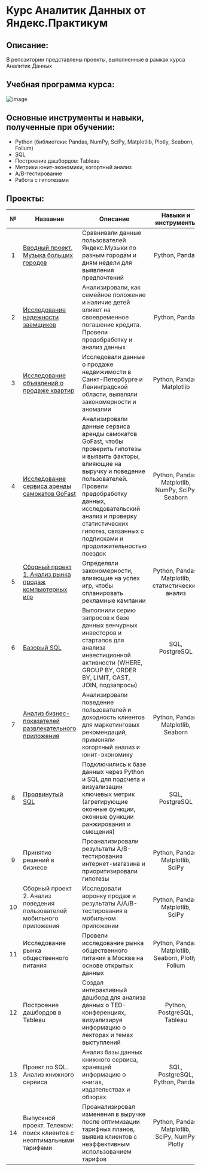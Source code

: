 # Курс Аналитик Данных от Яндекс.Практикум

## Описание:
В репозитории представлены проекты, выполненные в рамках курса Аналитик Данных

## Учебная программа курса:
![image](https://github.com/user-attachments/assets/a19a9b2f-8531-4109-a436-8692da2ecb71)

## Основные инструменты и навыки, полученные при обучении:
- Python (библиотеки: Pandas, NumPy, SciPy, Matplotlib, Plotly, Seaborn, Folium)
- SQL
- Построение дашбордов: Tableau
- Метрики юнит-экономики, когортный анализ
- А/В-тестирование
- Работа с гипотезами
  
## Проекты:

№ | Название | Описание | Навыки и инструменты |
| :---------------------------: | --------------------------- |--------------------------- | :---------------------------: |
| 1 | [Вводный проект. Музыка больших городов](https://github.com/Senya600/Yandex-Practicum-Data-Analyst/tree/main/%D0%9F%D1%80%D0%BE%D0%B5%D0%BA%D1%82%201.%20%D0%9C%D1%83%D0%B7%D1%8B%D0%BA%D0%B0%20%D0%B1%D0%BE%D0%BB%D1%8C%D1%88%D0%B8%D1%85%20%D0%B3%D0%BE%D1%80%D0%BE%D0%B4%D0%BE%D0%B2)| Сравнивали данные пользователей Яндекс.Музыки по разным городам и дням недели для выявления предпочтений | Python, Pandas |
| 2 | [Исследование надежности заемщиков](https://github.com/Senya600/Yandex-Practicum-Data-Analyst/tree/main/%D0%9F%D1%80%D0%BE%D0%B5%D0%BA%D1%82%202.%20%D0%98%D1%81%D1%81%D0%BB%D0%B5%D0%B4%D0%BE%D0%B2%D0%B0%D0%BD%D0%B8%D0%B5%20%D0%BD%D0%B0%D0%B4%D0%B5%D0%B6%D0%BD%D0%BE%D1%81%D1%82%D0%B8%20%D0%B7%D0%B0%D0%B5%D0%BC%D1%89%D0%B8%D0%BA%D0%BE%D0%B2) | Анализировали, как семейное положение и наличие детей влияет на своевременное погашение кредита. Провели предобработку и анализ данных | Python, Pandas |
| 3 | [Исследование объявлений о продаже квартир](https://github.com/Senya600/Yandex-Practicum-Data-Analyst/tree/main/%D0%9F%D1%80%D0%BE%D0%B5%D0%BA%D1%82%203.%20%20%D0%98%D1%81%D1%81%D0%BB%D0%B5%D0%B4%D0%BE%D0%B2%D0%B0%D0%BD%D0%B8%D0%B5%20%D0%BE%D0%B1%D1%8A%D1%8F%D0%B2%D0%BB%D0%B5%D0%BD%D0%B8%D0%B9%20%D0%BE%20%D0%BF%D1%80%D0%BE%D0%B4%D0%B0%D0%B6%D0%B5%20%D0%BA%D0%B2%D0%B0%D1%80%D1%82%D0%B8%D1%80) | Исследовали данные о продаже недвижимости в Санкт-Петербурге и Ленинградской области, выявляли закономерности и аномалии | Python, Pandas, Matplotlib |
| 4 | [Исследование сервиса аренды самокатов GoFast](https://github.com/Senya600/Yandex-Practicum-Data-Analyst/tree/main/%D0%9F%D1%80%D0%BE%D0%B5%D0%BA%D1%82%204.%20%D0%98%D1%81%D1%81%D0%BB%D0%B5%D0%B4%D0%BE%D0%B2%D0%B0%D0%BD%D0%B8%D0%B5%20%D1%81%D0%B5%D1%80%D0%B2%D0%B8%D1%81%D0%B0%20%D0%B0%D1%80%D0%B5%D0%BD%D0%B4%D1%8B%20%D1%81%D0%B0%D0%BC%D0%BE%D0%BA%D0%B0%D1%82%D0%BE%D0%B2%20GoFast) | Анализировали данные сервиса аренды самокатов GoFast, чтобы проверить гипотезы и выявить факторы, влияющие на выручку и поведение пользователей. Провели предобработку данных, исследовательский анализ и проверку статистических гипотез, связанных с подписками и продолжительностью поездок | Python, Pandas, Matplotlib, NumPy, SciPy, Seaborn |
| 5 | [Сборный проект 1. Анализ рынка продаж компьютерных игр](https://github.com/Senya600/Yandex-Practicum-Data-Analyst/tree/main/%D0%A1%D0%B1%D0%BE%D1%80%D0%BD%D1%8B%D0%B9%20%D0%BF%D1%80%D0%BE%D0%B5%D0%BA%D1%82%201.%20%D0%90%D0%BD%D0%B0%D0%BB%D0%B8%D0%B7%20%D1%80%D1%8B%D0%BD%D0%BA%D0%B0%20%D0%BF%D1%80%D0%BE%D0%B4%D0%B0%D0%B6%20%D0%BA%D0%BE%D0%BC%D0%BF%D1%8C%D1%8E%D1%82%D0%B5%D1%80%D0%BD%D1%8B%D1%85%20%D0%B8%D0%B3%D1%80) | Определяли закономерности, влияющие на успех игр, чтобы спланировать рекламные кампании | Python, Pandas, Matplotlib, статистический анализ |
| 6 | [Базовый SQL](https://github.com/Senya600/Yandex-Practicum-Data-Analyst/tree/main/%D0%9F%D1%80%D0%BE%D0%B5%D0%BA%D1%82%206.%20%D0%91%D0%B0%D0%B7%D0%BE%D0%B2%D1%8B%D0%B9%20SQL) | Выполнили серию запросов к базе данных венчурных инвесторов и стартапов для анализа инвестиционной активности (WHERE, GROUP BY, ORDER BY, LIMIT, CAST, JOIN, подзапросы) | SQL, PostgreSQL |
| 7 | [Анализ бизнес-показателей развлекательного приложения](https://github.com/Senya600/Yandex-Practicum-Data-Analyst/tree/main/%D0%9F%D1%80%D0%BE%D0%B5%D0%BA%D1%82%207.%20%D0%90%D0%BD%D0%B0%D0%BB%D0%B8%D0%B7%20%D0%B1%D0%B8%D0%B7%D0%BD%D0%B5%D1%81-%D0%BF%D0%BE%D0%BA%D0%B0%D0%B7%D0%B0%D1%82%D0%B5%D0%BB%D0%B5%D0%B9%20%D1%80%D0%B0%D0%B7%D0%B2%D0%BB%D0%B5%D0%BA%D0%B0%D1%82%D0%B5%D0%BB%D1%8C%D0%BD%D0%BE%D0%B3%D0%BE%20%D0%BF%D1%80%D0%B8%D0%BB%D0%BE%D0%B6%D0%B5%D0%BD%D0%B8%D1%8F) | Анализировали поведение пользователей и доходность клиентов для маркетинговых рекомендаций, применяли когортный анализ и юнит-экономику | Python, Pandas, Matplotlib, Seaborn |
| 8 | [Продвинутый SQL](https://github.com/Senya600/Yandex-Practicum-Data-Analyst/tree/main/%D0%9F%D1%80%D0%BE%D0%B5%D0%BA%D1%82%208.%20%D0%9F%D1%80%D0%BE%D0%B4%D0%B2%D0%B8%D0%BD%D1%83%D1%82%D1%8B%D0%B9%20SQL) | Подключились к базе данных через Python и SQL для подсчета и визуализации ключевых метрик (агрегирующие оконные функции, оконные функции ранжирования и смещения) | SQL, PostgreSQL |
| 9 | Принятие решений в бизнесе | Проанализировали результаты A/B-тестирования интернет-магазина и приоритизировали гипотезы | Python, Pandas, Matplotlib, SciPy |
| 10 | Сборный проект 2. Анализ поведения пользователей мобильного приложения | Исследовали воронку продаж и результаты A/A/B-тестирования в мобильном приложении | Python, Pandas, Matplotlib, SciPy |
| 11 | Исследование рынка общественного питания | Провели исследование рынка общественного питания в Москве на основе открытых данных | Python, Pandas, Matplotlib, Seaborn, Plotly, Folium |
| 12 | Построение дашбордов в Tableau | Создал интерактивный дашборд для анализа данных о TED-конференциях, визуализируя информацию о лекторах и темах выступлений | Python, PostgreSQL, Tableau |
| 13 | Проект по SQL. Анализ книжного сервиса | Анализ базы данных книжного сервиса, хранящей информацию о книгах, издательствах и обзорах | SQL, PostgreSQL, Python, Pandas |
| 14 | Выпускной проект. Телеком: поиск клиентов с неоптимальными тарифами | Проанализировал изменения в выручке после оптимизации тарифных планов, выявив клиентов с неэффективным использованием тарифов | Python, Pandas, Matplotlib, SciPy, NumPy, Plotly |

